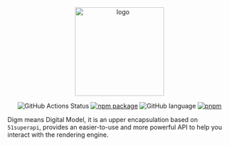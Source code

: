 <div align="center">

<img src="./.github/docs/digm-logo.png" width="200" alt="logo" />

![GitHub Actions Status](https://github.com/Cphayim/digm/actions/workflows/build.yml/badge.svg)
[![npm package](https://badgen.net/npm/v/@cphayim/digm-core)](https://www.npmjs.com/package/@cphayim/digm-core)
![GitHub language](https://img.shields.io/github/languages/top/Cphayim/digm.svg)
[![pnpm](https://img.shields.io/badge/maintained%20with-pnpm-f49033.svg)](https://pnpm.io/)

</div>

Digm means Digital Model, it is an upper encapsulation based on `51superapi`, provides an easier-to-use and more powerful API to help you interact with the rendering engine.
